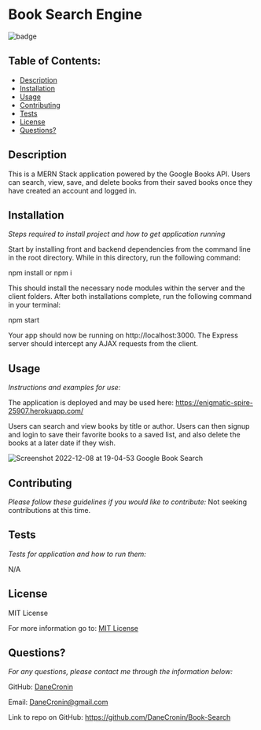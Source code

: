  
  # Book Search Engine
  ![badge](https://img.shields.io/badge/License-MIT-yellow.svg)

  ## Table of Contents:
  * [Description](#Description)
  * [Installation](#installation)
  * [Usage](#usage)
  * [Contributing](#Contributing)
  * [Tests](#Tests)
  * [License](#License)
  * [Questions?](#questions)

  ## Description
   This is a MERN Stack application powered by the Google Books API. Users can search, view, save, and delete books from their saved books once they have created an account and logged in.

  ## Installation
  *Steps required to install project and how to get application running*
  
  Start by installing front and backend dependencies from the command line in the root directory. While in this directory, run the following command:
  
  npm install or npm i
  
  This should install the necessary node modules within the server and the client folders.
  After both installations complete, run the following command in your terminal:

  npm start

  
  Your app should now be running on http://localhost:3000. The Express server should intercept any AJAX requests from the client.


  ## Usage
  *Instructions and examples for use:*
  
  The application is deployed and may be used here: https://enigmatic-spire-25907.herokuapp.com/
  
  Users can search and view books by title or author. Users can then signup and login to save their favorite books to a saved list, and also delete the books at a later date if they wish. 
  
  ![Screenshot 2022-12-08 at 19-04-53 Google Book Search](https://user-images.githubusercontent.com/107944830/206606865-f3669fea-51f0-4b7c-8487-f790d79c10a6.png)



  ## Contributing
  *Please follow these guidelines if you would like to contribute:*  Not seeking contributions at this time.

  
  ## Tests
  *Tests for application and how to run them:*

  N/A

  ## License
  
  MIT License

  For more information go to: [MIT License](https://choosealicense.com/licenses/mit/)

  ## Questions?

  *For any questions, please contact me through the information below:*
 
  GitHub: [DaneCronin](https://github.com/DaneCronin)

  Email: DaneCronin@gmail.com

  Link to repo on GitHub: https://github.com/DaneCronin/Book-Search
